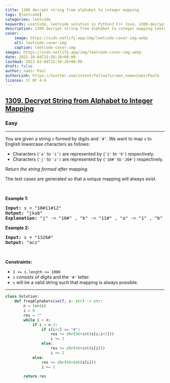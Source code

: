 ```yaml
---
title: 1309 decrypt string from alphabet to integer mapping
tags: [leetcode]
categories: leetcode
keywords: LeetCode, leetcode solution in Python3 C++ Java, 1309-decrypt-string-from-alphabet-to-integer-mapping solution
description: 1309 decrypt string from alphabet to integer mapping LeetCode Solution Explained
cover:
    image: https://scdn.netlify.app/img/leetcode-cover-img.webp
    alt: leetcode-cover-img
    caption: leetcode-cover-img
images: https://scdn.netlify.app/img/leetcode-cover-img.webp
date: 2021-10-04T15:58:26+08:00
lastmod: 2022-03-04T15:58:26+08:00
draft: false
author: Samir Paul
authorLink: https://twitter.com/intent/follow?screen_name=SamirPaulb
license: CC BY 4.0
---
```



<h2><a href="https://leetcode.com/problems/decrypt-string-from-alphabet-to-integer-mapping/">1309. Decrypt String from Alphabet to Integer Mapping</a></h2><h3>Easy</h3><hr><div><p>You are given a string <code>s</code> formed by digits and <code>'#'</code>. We want to map <code>s</code> to English lowercase characters as follows:</p>

<ul>
	<li>Characters (<code>'a'</code> to <code>'i')</code> are represented by (<code>'1'</code> to <code>'9'</code>) respectively.</li>
	<li>Characters (<code>'j'</code> to <code>'z')</code> are represented by (<code>'10#'</code> to <code>'26#'</code>) respectively.</li>
</ul>

<p>Return <em>the string formed after mapping</em>.</p>

<p>The test cases are generated so that a unique mapping will always exist.</p>

<p>&nbsp;</p>
<p><strong>Example 1:</strong></p>

<pre><strong>Input:</strong> s = "10#11#12"
<strong>Output:</strong> "jkab"
<strong>Explanation:</strong> "j" -&gt; "10#" , "k" -&gt; "11#" , "a" -&gt; "1" , "b" -&gt; "2".
</pre>

<p><strong>Example 2:</strong></p>

<pre><strong>Input:</strong> s = "1326#"
<strong>Output:</strong> "acz"
</pre>

<p>&nbsp;</p>
<p><strong>Constraints:</strong></p>

<ul>
	<li><code>1 &lt;= s.length &lt;= 1000</code></li>
	<li><code>s</code> consists of digits and the <code>'#'</code> letter.</li>
	<li><code>s</code> will be a valid string such that mapping is always possible.</li>
</ul>
</div>

---




```python
class Solution:
    def freqAlphabets(self, s: str) -> str:
        n = len(s)
        i = 0
        res = ""
        while i < n:
            if i < n-2:
                if s[i+2] == "#":
                    res += chr(96+int(s[i:i+2]))
                    i += 3
                else:
                    res += chr(96+int(s[i]))
                    i += 1
            else:
                res += chr(96+int(s[i]))
                i += 1
        
        return res
```
